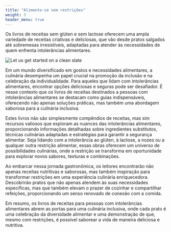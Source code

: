 ```yaml
---
title: "Alimente-se sem restrições"
weight: 3
header_menu: true
---
```


Os livros de receitas sem glúten e sem lactose oferecem uma ampla variedade de receitas criativas e deliciosas, que vão desde pratos salgados até sobremesas irresistíveis, adaptadas para atender às necessidades de quem enfrenta intolerâncias alimentares.

![Let us get started on a clean slate](images/woman-pouring-juice-on-glass-3184192.jpg)

Em um mundo diversificado em gostos e necessidades alimentares, a culinária desempenha um papel crucial na promoção da inclusão e na celebração da individualidade. Para aqueles que lidam com intolerâncias alimentares, encontrar opções deliciosas e seguras pode ser desafiador. É nesse contexto que os livros de receitas destinados a pessoas com intolerâncias alimentares se destacam como guias indispensáveis, oferecendo não apenas soluções práticas, mas também uma abordagem saborosa para a culinária inclusiva.

Estes livros não são simplesmente compêndios de receitas, mas sim recursos valiosos que exploram as nuances das intolerâncias alimentares, proporcionando informações detalhadas sobre ingredientes substitutos, técnicas culinárias adaptadas e estratégias para garantir a segurança alimentar. Seja lidando com a intolerância ao glúten, à lactose, a nozes ou a qualquer outra restrição alimentar, essas obras oferecem um universo de possibilidades culinárias, onde a restrição se transforma em oportunidade para explorar novos sabores, texturas e combinações.

Ao embarcar nessa jornada gastronômica, os leitores encontrarão não apenas receitas nutritivas e saborosas, mas também inspiração para transformar restrições em uma experiência culinária enriquecedora. Descobrirão pratos que não apenas atendem às suas necessidades específicas, mas que também elevam o prazer de cozinhar e compartilhar refeições, proporcionando um senso renovado de conexão com a comida.

Em resumo, os livros de receitas para pessoas com intolerâncias alimentares abrem as portas para uma culinária inclusiva, onde cada prato é uma celebração da diversidade alimentar e uma demonstração de que, mesmo com restrições, é possível saborear a vida de maneira deliciosa e nutritiva.